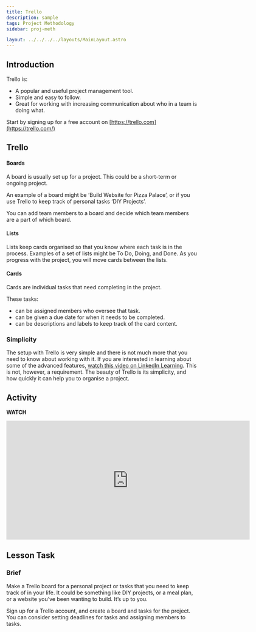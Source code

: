 ```yaml
---
title: Trello
description: sample
tags: Project Methodology
sidebar: proj-meth

layout: ../../../../layouts/MainLayout.astro
---
```


## Introduction

Trello is:

- A popular and useful project management tool.
- Simple and easy to follow.
- Great for working with increasing communication about who in a team is doing what.

Start by signing up for a free account on [https://trello.com](https://trello.com/)

## Trello

#### Boards

A board is usually set up for a project. This could be a short-term or ongoing project.

An example of a board might be ‘Build Website for Pizza Palace’, or if you use Trello to keep track of personal tasks ‘DIY Projects’.

You can add team members to a board and decide which team members are a part of which board.

#### Lists

Lists keep cards organised so that you know where each task is in the process. Examples of a set of lists might be To Do, Doing, and Done. As you progress with the project, you will move cards between the lists.

#### Cards

Cards are individual tasks that need completing in the project.

These tasks:

- can be assigned members who oversee that task.
- can be given a due date for when it needs to be completed.
- can be descriptions and labels to keep track of the card content.

### Simplicity

The setup with Trello is very simple and there is not much more that you need to know about working with it. If you are interested in learning about some of the advanced features, [watch this video on LinkedIn Learning](https://www.linkedin.com/learning/trello-for-agile-teams/work-collaboratively-in-agile-teams-with-trello?u=43268076). This is not, however, a requirement. The beauty of Trello is its simplicity, and how quickly it can help you to organise a project.

## Activity

**WATCH**

<iframe src="https://player.vimeo.com/video/455459271?h=33fb9f4c14&title=0&byline=0&portrait=0" width="640" height="313" frameborder="0" allow="autoplay; fullscreen; picture-in-picture" allowfullscreen></iframe>

## Lesson Task

### Brief

Make a Trello board for a personal project or tasks that you need to keep track of in your life. It could be something like DIY projects, or a meal plan, or a website you’ve been wanting to build. It’s up to you.

Sign up for a Trello account, and create a board and tasks for the project. You can consider setting deadlines for tasks and assigning members to tasks.
